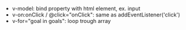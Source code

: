 * v-model: bind property with html element, ex. input
* v-on:onClick / @click="onClick": same as addEventListener('click')
* v-for="goal in goals": loop trough array